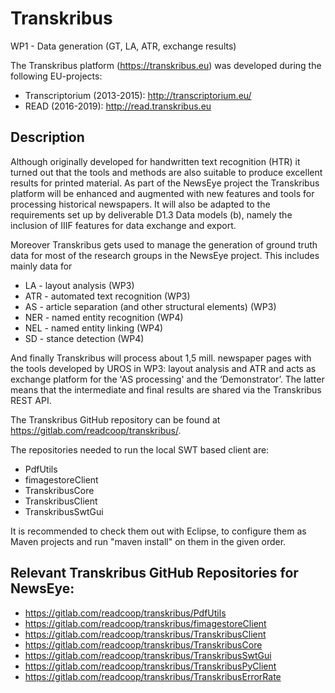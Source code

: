 # Transkribus
WP1 - Data generation (GT, LA, ATR, exchange results)

The Transkribus platform (https://transkribus.eu) was developed during the following EU-projects:
*	Transcriptorium (2013-2015): http://transcriptorium.eu/
*	READ (2016-2019): http://read.transkribus.eu
## Description
Although originally developed for handwritten text recognition (HTR) it turned out that the tools and methods are also suitable to produce excellent results for printed material. As part of the NewsEye project the Transkribus platform will be enhanced and augmented with new features and tools for processing historical newspapers. It will also be adapted to the requirements set up by deliverable D1.3 Data models (b), namely the inclusion of IIIF features for data exchange and export.

Moreover Transkribus gets used to manage the generation of ground truth data for most of the research groups in the NewsEye project. This includes mainly data for
*	LA - layout analysis (WP3)
*	ATR - automated text recognition (WP3)
*	AS - article separation (and other structural elements) (WP3)
*	NER - named entity recognition (WP4)
*	NEL - named entity linking (WP4)
*	SD - stance detection (WP4)

And finally Transkribus will process about 1,5 mill. newspaper pages with the tools developed by UROS in WP3: layout analysis and ATR and acts as exchange platform for the 'AS processing' and the ‘Demonstrator’. The latter means that the intermediate and final results are shared via the Transkribus REST API.

The Transkribus GitHub repository can be found at https://gitlab.com/readcoop/transkribus/.

The repositories needed to run the local SWT based client are:
*	PdfUtils
*	fimagestoreClient
*	TranskribusCore
*	TranskribusClient
*	TranskribusSwtGui

It is recommended to check them out with Eclipse, to configure them as Maven projects and run "maven install" on them in the given order.

## Relevant Transkribus GitHub Repositories for NewsEye:
*	https://gitlab.com/readcoop/transkribus/PdfUtils
*	https://gitlab.com/readcoop/transkribus/fimagestoreClient
*	https://gitlab.com/readcoop/transkribus/TranskribusClient
*	https://gitlab.com/readcoop/transkribus/TranskribusCore
*	https://gitlab.com/readcoop/transkribus/TranskribusSwtGui
*	https://gitlab.com/readcoop/transkribus/TranskribusPyClient
*	https://gitlab.com/readcoop/transkribus/TranskribusErrorRate
